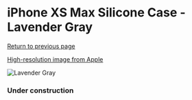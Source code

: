 # iPhone XS Max Silicone Case - Lavender Gray

[Return to previous page](/iphone_x)

[High-resolution image from Apple](https://store.storeimages.cdn-apple.com/8756/as-images.apple.com/is/MTFH2?wid=4500&hei=4500&fmt=png)

<div style="width: 384px"><img src="/everysource/MTFH2.png" alt="Lavender Gray"></div>

### Under construction
